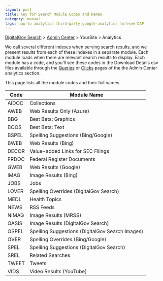 ```yaml
---
layout: post
title: Key for Search Module Codes and Names
category: manual
tags: how-to analytics third-party google-analytics foresee DAP
---
```


[DigitalGov Search](/index.html) > [Admin Center](https://search.usa.gov/sites/) > YourSite > Analytics

We call several different indexes when serving search results, and we present results from each of these indexes in a separate module. Each module loads when there are relevant search results to display. Each module has a code, and you'll see these codes in the Download Details csv files available through the [Queries](/manual/queries.html) or [Clicks](/manual/clicks.html) pages of the the Admin Center analytics section. 

This page lists all the module codes and their full names. 

Code  | Module Name
------|------------
AIDOC | Collections
AWEB  | Web Results Only (Azure)
BBG   | Best Bets: Graphics
BOOS  | Best Bets: Text
BSPEL | Spelling Suggestions (Bing/Google)
BWEB  | Web Results (Bing)
DECOR | Value-added Links for SEC Filings
FRDOC | Federal Register Documents
GWEB  | Web Results (Google)
IMAG  | Image Results (Bing)
JOBS  | Jobs
LOVER | Spelling Overrides (DigitalGov Search)
MEDL  | Health Topics
NEWS  | RSS Feeds
NIMAG | Image Results (MRSS)
OASIS | Image Results (DigitalGov Search)
OSPEL | Spelling Suggestions (DigitalGov Search Images)
OVER  | Spelling Overrides (Bing/Google)
SPEL  | Spelling Suggestions (DigitalGov Search)
SREL  | Related Searches
TWEET | Tweets
VIDS  | Video Results (YouTube)